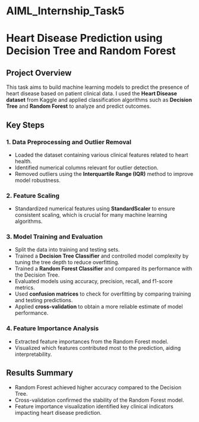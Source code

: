 # AIML_Internship_Task5
# Heart Disease Prediction using Decision Tree and Random Forest

## Project Overview

This task aims to build machine learning models to predict the presence of heart disease based on patient clinical data. I used the **Heart Disease dataset** from Kaggle and applied classification algorithms such as **Decision Tree** and **Random Forest** to analyze and predict outcomes.

## Key Steps

### 1. Data Preprocessing and Outlier Removal
- Loaded the dataset containing various clinical features related to heart health.
- Identified numerical columns relevant for outlier detection.
- Removed outliers using the **Interquartile Range (IQR)** method to improve model robustness.

### 2. Feature Scaling
- Standardized numerical features using **StandardScaler** to ensure consistent scaling, which is crucial for many machine learning algorithms.

### 3. Model Training and Evaluation
- Split the data into training and testing sets.
- Trained a **Decision Tree Classifier** and controlled model complexity by tuning the tree depth to reduce overfitting.
- Trained a **Random Forest Classifier** and compared its performance with the Decision Tree.
- Evaluated models using accuracy, precision, recall, and f1-score metrics.
- Used **confusion matrices** to check for overfitting by comparing training and testing predictions.
- Applied **cross-validation** to obtain a more reliable estimate of model performance.

### 4. Feature Importance Analysis
- Extracted feature importances from the Random Forest model.
- Visualized which features contributed most to the prediction, aiding interpretability.

## Results Summary

- Random Forest achieved higher accuracy compared to the Decision Tree.
- Cross-validation confirmed the stability of the Random Forest model.
- Feature importance visualization identified key clinical indicators impacting heart disease prediction.

